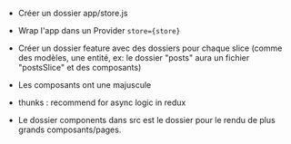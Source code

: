 - Créer un dossier app/store.js
  
- Wrap l'app dans un Provider `store={store}`

- Créer un dossier feature avec des dossiers pour chaque slice (comme des modèles, une entité, ex: le dossier "posts" aura un fichier "postsSlice" et des composants)
  
- Les composants ont une majuscule
  
- thunks : recommend for async logic in redux

- Le dossier components dans src est le dossier pour le rendu de plus grands composants/pages.